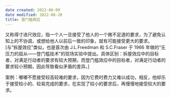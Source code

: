 ```yaml
---
date created: 2022-06-09
date modified: 2022-08-20
title: 登门槛效应
---
```


又称得寸进尺效应，指一个人一旦接受了他人的一个微不足道的要求，为了避免认知上的不协调，或想给他人以前后一致的印象，就有可能接受更大的要求。 [与“拆屋效应”类似，也是首次由 J.L.Freedman 和 S.C.Fraser 于 1966 年做的“无压力的屈从——登门槛技术”的现场实验中提出。具体区别：拆屋效应中的目标者，对满足行动者的要求有较大预期，而登门槛效应中的目标者，对满足行动者的要求较小预期，因此导致看似矛盾的差异。]

案例：嘟嘟不愿接受较高较难的要求，因为它费时费力又难以成功，相反，他却乐于接受较小的、较易完成的要求，在实现了较小的要求后，再慢慢地接受较大的要求。
